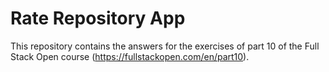 # Rate Repository App

This repository contains the answers for the exercises of part 10
of the Full Stack Open course (https://fullstackopen.com/en/part10).
